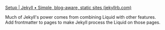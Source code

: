 [Setup | Jekyll • Simple, blog-aware, static sites (jekyllrb.com)](https://jekyllrb.com/docs/step-by-step/01-setup/)

Much of Jekyll's power comes from combining Liquid with other features. Add frontmatter to pages to make Jekyll process the Liquid on those pages.
